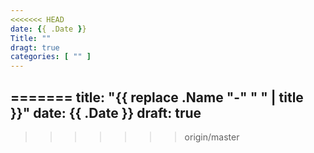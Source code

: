 ```yaml
---
<<<<<<< HEAD
date: {{ .Date }}
Title: ""
dragt: true
categories: [ "" ]
---
```

=======
title: "{{ replace .Name "-" " " | title }}"
date: {{ .Date }}
draft: true
---

>>>>>>> origin/master
